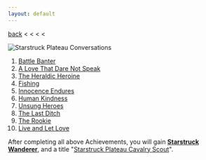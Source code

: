 ```yaml
---
layout: default
---
```


[back](../) < < < <

![Starstruck Plateau Conversations](starstruck-plateau-conversations.jpg)
1. [Battle Banter](https://youtu.be/c4ZTgXsbCNk)
2. [A Love That Dare Not Speak](https://youtu.be/9WCFbP5vuOo)
3. [The Heraldic Heroine](https://youtu.be/dTR5ZA8Xf1E)
4. [Fishing](https://youtu.be/8Y7pu2BVAEs)
5. [Innocence Endures](https://youtu.be/V-yW1ie8O2w)
6. [Human Kindness](https://youtu.be/Kt__DrocCM4)
7. [Unsung Heroes](https://youtu.be/aEYj2N0b7jc)
8. [The Last Ditch](https://youtu.be/w6nXJnqnh8s)
9. [The Rookie](https://youtu.be/L2mr7nWpUAI)
10. [Live and Let Love](https://youtu.be/_irgWqJZZDQ)

After completing all above Achievements, you will gain [**Starstruck Wanderer**](https://www.aurakingdom-db.com/achievement/256-starstruck-wanderer), and a title "[Starstruck Plateau Cavalry Scout](https://www.aurakingdom-db.com/title/652-starstruck-plateau-cavalry-scout)".
